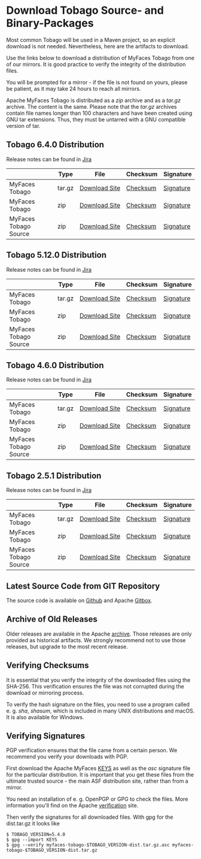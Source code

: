 # Download Tobago Source- and Binary-Packages

Most common Tobago will be used in a Maven project, so an explicit download is not needed.
Nevertheless, here are the artifacts to download.

Use the links below to download a distribution of MyFaces Tobago from
one of our mirrors. It is good practice to verify the integrity of the
distribution files.

You will be prompted for a mirror - if the file is not found on yours, please be patient, as it may take 24
hours to reach all mirrors.

Apache MyFaces Tobago is distributed as a *zip* archive and
as a *tar.gz* archive. The content is the same. Please note
that the *tar.gz* archives contain file names longer than 100 characters and have been
created using GNU tar extensions. Thus, they must be untarred with a GNU compatible
version of tar.

## Tobago 6.4.0 Distribution

Release notes can be found in
[Jira](https://issues.apache.org/jira/secure/ReleaseNote.jspa?projectId=12310273&version=12354343)

|                       | Type   | File                                                                                                          | Checksum                                                                                               | Signature                                                                                            |
|-----------------------|--------|---------------------------------------------------------------------------------------------------------------|--------------------------------------------------------------------------------------------------------|------------------------------------------------------------------------------------------------------|
| MyFaces Tobago        | tar.gz | [Download Site](https://www.apache.org/dyn/closer.lua/myfaces/binaries/myfaces-tobago-6.4.0-dist.tar.gz)      | [Checksum](https://downloads.apache.org/myfaces/binaries/myfaces-tobago-6.4.0-dist.tar.gz.sha256)      | [Signature](https://downloads.apache.org/myfaces/binaries/myfaces-tobago-6.4.0-dist.tar.gz.asc)      |
| MyFaces Tobago        | zip    | [Download Site](https://www.apache.org/dyn/closer.lua/myfaces/binaries/myfaces-tobago-6.4.0-dist.zip)         | [Checksum](https://downloads.apache.org/myfaces/binaries/myfaces-tobago-6.4.0-dist.zip.sha256)         | [Signature](https://downloads.apache.org/myfaces/binaries/myfaces-tobago-6.4.0-dist.zip.asc)         |
| MyFaces Tobago Source | zip    | [Download Site](https://www.apache.org/dyn/closer.lua/myfaces/source/myfaces-tobago-6.4.0-source-release.zip) | [Checksum](https://downloads.apache.org/myfaces/source/myfaces-tobago-6.4.0-source-release.zip.sha256) | [Signature](https://downloads.apache.org/myfaces/source/myfaces-tobago-6.4.0-source-release.zip.asc) |

## Tobago 5.12.0 Distribution

Release notes can be found in
[Jira](https://issues.apache.org/jira/secure/ReleaseNote.jspa?projectId=12310273&version=12354344)

|                       | Type   | File                                                                                                           | Checksum                                                                                                | Signature                                                                                             |
|-----------------------|--------|----------------------------------------------------------------------------------------------------------------|---------------------------------------------------------------------------------------------------------|-------------------------------------------------------------------------------------------------------|
| MyFaces Tobago        | tar.gz | [Download Site](https://www.apache.org/dyn/closer.lua/myfaces/binaries/myfaces-tobago-5.12.0-dist.tar.gz)      | [Checksum](https://downloads.apache.org/myfaces/binaries/myfaces-tobago-5.12.0-dist.tar.gz.sha256)      | [Signature](https://downloads.apache.org/myfaces/binaries/myfaces-tobago-5.12.0-dist.tar.gz.asc)      |
| MyFaces Tobago        | zip    | [Download Site](https://www.apache.org/dyn/closer.lua/myfaces/binaries/myfaces-tobago-5.12.0-dist.zip)         | [Checksum](https://downloads.apache.org/myfaces/binaries/myfaces-tobago-5.12.0-dist.zip.sha256)         | [Signature](https://downloads.apache.org/myfaces/binaries/myfaces-tobago-5.12.0-dist.zip.asc)         |
| MyFaces Tobago Source | zip    | [Download Site](https://www.apache.org/dyn/closer.lua/myfaces/source/myfaces-tobago-5.12.0-source-release.zip) | [Checksum](https://downloads.apache.org/myfaces/source/myfaces-tobago-5.12.0-source-release.zip.sha256) | [Signature](https://downloads.apache.org/myfaces/source/myfaces-tobago-5.12.0-source-release.zip.asc) |

## Tobago 4.6.0 Distribution

Release notes can be found in
[Jira](https://issues.apache.org/jira/secure/ReleaseNote.jspa?projectId=12310273&version=12352084)

|                       | Type   | File                                                                                                          | Checksum                                                                                               | Signature                                                                                            |
|-----------------------|--------|---------------------------------------------------------------------------------------------------------------|--------------------------------------------------------------------------------------------------------|------------------------------------------------------------------------------------------------------|
| MyFaces Tobago        | tar.gz | [Download Site](https://www.apache.org/dyn/closer.lua/myfaces/binaries/myfaces-tobago-4.6.0-dist.tar.gz)      | [Checksum](https://downloads.apache.org/myfaces/binaries/myfaces-tobago-4.6.0-dist.tar.gz.sha256)      | [Signature](https://downloads.apache.org/myfaces/binaries/myfaces-tobago-4.6.0-dist.tar.gz.asc)      |
| MyFaces Tobago        | zip    | [Download Site](https://www.apache.org/dyn/closer.lua/myfaces/binaries/myfaces-tobago-4.6.0-dist.zip)         | [Checksum](https://downloads.apache.org/myfaces/binaries/myfaces-tobago-4.6.0-dist.zip.sha256)         | [Signature](https://downloads.apache.org/myfaces/binaries/myfaces-tobago-4.6.0-dist.zip.asc)         |
| MyFaces Tobago Source | zip    | [Download Site](https://www.apache.org/dyn/closer.lua/myfaces/source/myfaces-tobago-4.6.0-source-release.zip) | [Checksum](https://downloads.apache.org/myfaces/source/myfaces-tobago-4.6.0-source-release.zip.sha256) | [Signature](https://downloads.apache.org/myfaces/source/myfaces-tobago-4.6.0-source-release.zip.asc) |

## Tobago 2.5.1 Distribution

Release notes can be found in
[Jira](https://issues.apache.org/jira/secure/ReleaseNote.jspa?projectId=12310273&version=12353364)

|                       | Type   | File                                                                                                          | Checksum                                                                                               | Signature                                                                                            |
|-----------------------|--------|---------------------------------------------------------------------------------------------------------------|--------------------------------------------------------------------------------------------------------|------------------------------------------------------------------------------------------------------|
| MyFaces Tobago        | tar.gz | [Download Site](https://www.apache.org/dyn/closer.lua/myfaces/binaries/myfaces-tobago-2.5.1-dist.tar.gz)      | [Checksum](https://downloads.apache.org/myfaces/binaries/myfaces-tobago-2.5.1-dist.tar.gz.sha256)      | [Signature](https://downloads.apache.org/myfaces/binaries/myfaces-tobago-2.5.1-dist.tar.gz.asc)      |
| MyFaces Tobago        | zip    | [Download Site](https://www.apache.org/dyn/closer.lua/myfaces/binaries/myfaces-tobago-2.5.1-dist.zip)         | [Checksum](https://downloads.apache.org/myfaces/binaries/myfaces-tobago-2.5.1-dist.zip.sha256)         | [Signature](https://downloads.apache.org/myfaces/binaries/myfaces-tobago-2.5.1-dist.zip.asc)         |
| MyFaces Tobago Source | zip    | [Download Site](https://www.apache.org/dyn/closer.lua/myfaces/source/myfaces-tobago-2.5.1-source-release.zip) | [Checksum](https://downloads.apache.org/myfaces/source/myfaces-tobago-2.5.1-source-release.zip.sha256) | [Signature](https://downloads.apache.org/myfaces/source/myfaces-tobago-2.5.1-source-release.zip.asc) |

## Latest Source Code from GIT Repository

The source code is available on
[Github](https://github.com/apache/myfaces-tobago) and Apache
[Gitbox](https://gitbox.apache.org/repos/asf?p=myfaces-tobago.git).

## Archive of Old Releases

Older releases are available in the Apache
[archive](https://archive.apache.org/dist/myfaces/).
Those releases are only provided as historical artifacts. We strongly
recommend not to use those releases, but upgrade to the most recent release.

## Verifying Checksums

It is essential that you verify the integrity of the downloaded
files using the SHA-256.
This verification ensures the
file was not corrupted during the download or mirroring process.

To verify the hash signature on the files, you need to use a program
called e. g. *sha*, *shasum*, which is
included in many UNIX distributions and macOS.
It is also available for Windows.

## Verifying Signatures

PGP verification ensures that the file came from a certain person.
We recommend you verify your downloads with PGP.

First download the Apache MyFaces
[KEYS](https://www.apache.org/dist/myfaces/KEYS)
as well as the *asc* signature file
for the particular distribution. It is important that you get these files from the ultimate
trusted source - the main ASF distribution site, rather than from a mirror.

You need an installation of e. g. OpenPGP or GPG to check the files. More information you'll find on the
Apache [verification](https://www.apache.org/info/verification.html#CheckingSignatures)
site.

Then verify the signatures for all downloaded files. With gpg for the dist.tar.gz it looks like

```
$ TOBAGO_VERSION=5.4.0
$ gpg --import KEYS
$ gpg --verify myfaces-tobago-$TOBAGO_VERSION-dist.tar.gz.asc myfaces-tobago-$TOBAGO_VERSION-dist.tar.gz
```
